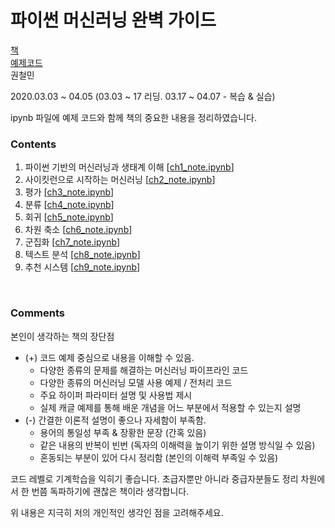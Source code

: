 # 파이썬 머신러닝 완벽 가이드

[책](https://wikibook.co.kr/ml-definitive-guide/) <br>
[예제코드](https://wikibook.co.kr/ml-definitive-guide/) <br>
권철민

2020.03.03 ~ 04.05 (03.03 ~ 17 리딩. 03.17 ~ 04.07 - 복습 & 실습)

ipynb 파일에 예제 코드와 함께 책의 중요한 내용을 정리하였습니다.

### Contents

1. 파이썬 기반의 머신러닝과 생태계 이해 [[ch1_note.ipynb](https://github.com/gritmind/my-review-notes/blob/master/code/book/pymldg/note_ipynb/ch1/ch1_note.ipynb)]
2. 사이킷런으로 시작하는 머신러닝 [[ch2_note.ipynb](https://github.com/gritmind/my-review-notes/blob/master/code/book/pymldg/note_ipynb/ch2/ch2_note.ipynb)]
3. 평가 [[ch3_note.ipynb](https://github.com/gritmind/my-review-notes/blob/master/code/book/pymldg/note_ipynb/ch3/ch3_note.ipynb)]
4. 분류 [[ch4_note.ipynb](https://github.com/gritmind/my-review-notes/blob/master/code/book/pymldg/note_ipynb/ch4/ch4_note.ipynb)]
5. 회귀 [[ch5_note.ipynb](https://github.com/gritmind/my-review-notes/blob/master/code/book/pymldg/note_ipynb/ch5/ch5_note.ipynb)]
6. 차원 축소 [[ch6_note.ipynb](https://github.com/gritmind/my-review-notes/blob/master/code/book/pymldg/note_ipynb/ch6/ch6_note.ipynb)]
7. 군집화 [[ch7_note.ipynb](https://github.com/gritmind/my-review-notes/blob/master/code/book/pymldg/note_ipynb/ch7/ch7_note.ipynb)]
8. 텍스트 분석 [[ch8_note.ipynb](https://github.com/gritmind/my-review-notes/blob/master/code/book/pymldg/note_ipynb/ch8/ch8_note.ipynb)]
9. 추천 시스템 [[ch9_note.ipynb](https://github.com/gritmind/my-review-notes/blob/master/code/book/pymldg/note_ipynb/ch9/ch9_note.ipynb)]

<br>

### Comments

본인이 생각하는 책의 장단점

* (+) 코드 예제 중심으로 내용을 이해할 수 있음.
    * 다양한 종류의 문제를 해결하는 머신러닝 파이프라인 코드
    * 다양한 종류의 머신러닝 모델 사용 예제 / 전처리 코드
    * 주요 하이퍼 파라미터 설명 및 사용법 제시
    * 실제 캐글 예제를 통해 배운 개념을 어느 부분에서 적용할 수 있는지 설명
* (-) 간결한 이론적 설명이 좋으나 자세함이 부족함.
    * 용어의 통일성 부족 & 장황한 문장 (간혹 있음)
    * 같은 내용의 반복이 빈번 (독자의 이해력을 높이기 위한 설명 방식일 수 있음)
    * 혼동되는 부분이 있어 다시 정리함 (본인의 이해력 부족일 수 있음)

코드 레벨로 기계학습을 익히기 좋습니다. 초급자뿐만 아니라 중급자분들도 정리 차원에서 한 번쯤 독파하기에 괜찮은 책이라 생각합니다.

위 내용은 지극히 저의 개인적인 생각인 점을 고려해주세요.
